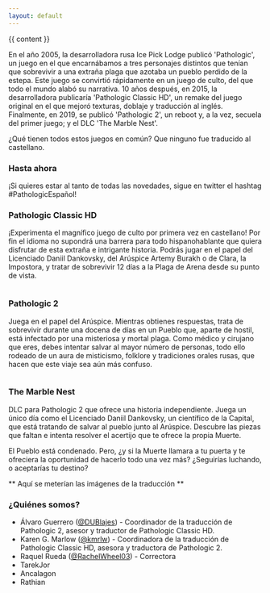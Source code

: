 ```yaml
---
layout: default
---
```


{{ content }}

En el año 2005, la desarrolladora rusa Ice Pick Lodge publicó 'Pathologic', un juego en el que encarnábamos a tres personajes distintos que tenían que sobrevivir a una extraña plaga que azotaba un pueblo perdido de la estepa. Este juego se convirtió rápidamente en un juego de culto, del que todo el mundo alabó su narrativa. 10 años después, en 2015, la desarrolladora publicaría 'Pathologic Classic HD', un remake del juego original en el que mejoró texturas, doblaje y traducción al inglés. Finalmente, en 2019, se publicó 'Pathologic 2', un reboot y, a la vez, secuela del primer juego; y el DLC 'The Marble Nest'.

¿Qué tienen todos estos juegos en común? Que ninguno fue traducido al castellano.

### Hasta ahora 

¡Si quieres estar al tanto de todas las novedades, sigue en twitter el hashtag #PathologicEspañol!

### Pathologic Classic HD
¡Experimenta el magnífico juego de culto por primera vez en castellano! Por fin el idioma no supondrá una barrera para todo hispanohablante que quiera disfrutar de esta extraña e intrigante historia. 
Podrás jugar en el papel del Licenciado Daniil Dankovsky, del Arúspice Artemy Burakh o de Clara, la Impostora, y tratar de sobrevivir 12 días a la Plaga de Arena desde su punto de vista.

<div class="container">
	<div class="row">
		<div class="col">
			<a href="{{ site.url }}/screenshots/p1_1.png" data-fancybox="gallery">
				<img src="{{ site.url }}/screenshots/thumbnails/p1_1.png" class="thumbnail" alt="" />
			</a>
		</div>
		<div class="col">
			<a href="{{ site.url }}/screenshots/p1_2.png" data-fancybox="gallery">
				<img src="{{ site.url }}/screenshots/thumbnails/p1_2.png" class="thumbnail" alt="" />
			</a>
		</div>
		<div class="col">
			<a href="{{ site.url }}/screenshots/p1_3.png" data-fancybox="gallery">
				<img src="{{ site.url }}/screenshots/thumbnails/p1_3.png" class="thumbnail" alt="" />
			</a>
		</div>
	</div>
	<div class="row">
		<div class="col">
			<a href="{{ site.url }}/screenshots/p1_4.png" data-fancybox="gallery">
				<img src="{{ site.url }}/screenshots/thumbnails/p1_4.png" class="thumbnail" alt="" />
			</a>
		</div>
	</div>
</div>

### Pathologic 2
Juega en el papel del Arúspice. Mientras obtienes respuestas, trata de sobrevivir durante una docena de días en un Pueblo que, aparte de hostil, está infectado por una misteriosa y mortal plaga. Como médico y cirujano que eres, debes intentar salvar al mayor número de personas, todo ello rodeado de un aura de misticismo, folklore y tradiciones orales rusas, que hacen que este viaje sea aún más confuso.

<div class="container">
	<div class="row">
		<div class="col">
			<a href="{{ site.url }}/screenshots/p2_head.png" data-fancybox="gallery">
				<img src="{{ site.url }}/screenshots/thumbnails/p2_head.png" class="thumbnail" alt="" />
			</a>
		</div>
		<div class="col">
			<a href="{{ site.url }}/screenshots/p2_2.png" data-fancybox="gallery">
				<img src="{{ site.url }}/screenshots/thumbnails/p2_2.png" class="thumbnail" alt="" />
			</a>
		</div>
		<div class="col">
			<a href="{{ site.url }}/screenshots/p2_3.png" data-fancybox="gallery">
				<img src="{{ site.url }}/screenshots/thumbnails/p2_3.png" class="thumbnail" alt="" />
			</a>
		</div>
	</div>
	<div class="row">
		<div class="col">
			<a href="{{ site.url }}/screenshots/p2_4.png" data-fancybox="gallery">
				<img src="{{ site.url }}/screenshots/thumbnails/p2_4.png" class="thumbnail" alt="" />
			</a>
		</div>
	</div>
	<div class="row">
		<div class="col">
			<a href="{{ site.url }}/screenshots/p2_5.png" data-fancybox="gallery">
				<img src="{{ site.url }}/screenshots/thumbnails/p2_5.png" class="thumbnail" alt="" />
			</a>
		</div>
	</div>
	<div class="row">
		<div class="col">
			<a href="{{ site.url }}/screenshots/p2_6.png" data-fancybox="gallery">
				<img src="{{ site.url }}/screenshots/thumbnails/p2_6.png" class="thumbnail" alt="" />
			</a>
		</div>
	</div>
	<div class="row">
		<div class="col">
			<a href="{{ site.url }}/screenshots/p2_7.png" data-fancybox="gallery">
				<img src="{{ site.url }}/screenshots/thumbnails/p2_7.png" class="thumbnail" alt="" />
			</a>
		</div>
	</div>
</div>

### The Marble Nest
DLC para Pathologic 2 que ofrece una historia independiente. Juega un único día como el Licenciado Daniil Dankovsky, un científico de la Capital, que está tratando de salvar al pueblo junto al Arúspice. Descubre las piezas que faltan e intenta resolver el acertijo que te ofrece la propia Muerte.

El Pueblo está condenado. Pero, ¿y si la Muerte llamara a tu puerta y te ofreciera la oportunidad de hacerlo todo una vez más? ¿Seguirías luchando, o aceptarías tu destino?

** Aquí se meterían las imágenes de la traducción ** 

### ¿Quiénes somos?

* Álvaro Guerrero ([@DUBlajes](https://twitter.com/DUBlajes)) - Coordinador de la traducción de Pathologic 2, asesor y traductor de Pathologic Classic HD.
* Karen G. Marlow ([@kmrlw](https://twitter.com/kmrlw)) - Coordinadora de la traducción de Pathologic Classic HD, asesora y traductora de Pathologic 2.
* Raquel Rueda ([@RachelWheel03](https://twitter.com/RachelWheel03)) - Correctora
* TarekJor
* Ancalagon
* Rathian



